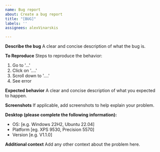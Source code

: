 ```yaml
---
name: Bug report
about: Create a bug report
title: "[BUG]"
labels: ''
assignees: alexVinarskis

---
```


**Describe the bug**
A clear and concise description of what the bug is.

**To Reproduce**
Steps to reproduce the behavior:
1. Go to '...'
2. Click on '....'
3. Scroll down to '....'
4. See error

**Expected behavior**
A clear and concise description of what you expected to happen.

**Screenshots**
If applicable, add screenshots to help explain your problem.

**Desktop (please complete the following information):**
 - OS: [e.g. Windows 22H2, Ubuntu 22.04]
 - Platform [eg. XPS 9530, Precision 5570]
 - Version [e.g. V1.1.0]

**Additional context**
Add any other context about the problem here.
